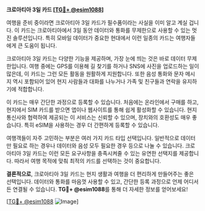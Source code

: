 **크로아티아 3일 카드 [[TG💪+ @esim1088](https://t.me/s/esim1088)]**

여행을 준비 중이라면 크로아티아 3일 카드가 필수품이라는 사실을 이미 알고 계실 겁니다. 이 카드는 크로아티아에서 3일 동안 데이터와 통화를 무제한으로 사용할 수 있는 멋진 솔루션입니다. 특히 모바일 데이터가 중요한 현대에서 이런 일종의 카드는 여행자들에게 큰 도움이 됩니다.

크로아티아 3일 카드는 다양한 기능을 제공하며, 가장 눈에 띄는 것은 바로 데이터 무제한입니다. 여행 중에는 GPS를 이용해 길 찾기를 하거나 SNS에 사진을 업로드하는 일이 많은데, 이 카드는 그런 모든 활동을 원활하게 지원합니다. 또한 음성 통화와 문자 메시지 역시 포함되어 있어 현지 사람들과 대화를 나누거나 가족 및 친구들과 연락을 유지하기에 적합합니다.

이 카드는 매우 간단한 과정으로 등록할 수 있습니다. 처음에는 온라인에서 구매를 하고, 현지에서 SIM 카드를 받으면 앱이나 웹사이트를 통해 쉽게 활성화할 수 있습니다. 현지 통신사와 협력하여 제공되는 이 서비스는 신뢰할 수 있으며, 장치와의 호환성도 매우 좋습니다. 특히 eSIM을 사용하는 경우 더 간편하게 등록할 수 있습니다.

여행객들이 자주 고민하는 부분은 여러 가지 카드 타입 선택입니다. 일반적으로 데이터만 필요로 하는 경우나 데이터와 음성 모두 필요한 경우 등으로 나눌 수 있습니다. 크로아티아 3일 카드는 이런 모든 요구사항을 충족시켜줄 수 있는 유연한 선택지를 제공합니다. 따라서 여행 목적에 맞춰 최적의 카드를 선택하는 것이 중요합니다.

**결론적으로**, 크로아티아 3일 카드는 현지 생활과 여행을 더 편리하게 만들어주는 좋은 선택입니다. 데이터와 통화를 마음껏 사용할 수 있고, 간단한 등록 과정으로 언제 어디서든 연결될 수 있습니다. **TG💪+ @esim1088**를 통해 더 자세한 정보를 얻어보세요!

[[TG💪+ @esim1088](https://t.me/s/esim1088) ![Image](https://i.postimg.cc/Y0z9fWf4/image.png)]